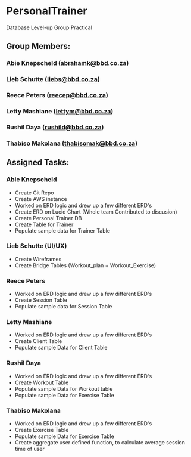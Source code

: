 # PersonalTrainer
Database Level-up Group Practical

## Group Members: 
### Abie Knepscheld (abrahamk@bbd.co.za)  
### Lieb Schutte (liebs@bbd.co.za) 
### Reece Peters (reecep@bbd.co.za) 
### Letty Mashiane (lettym@bbd.co.za)
### Rushil Daya (rushild@bbd.co.za)
### Thabiso Makolana (thabisomak@bbd.co.za)
               
## Assigned Tasks:
### Abie Knepscheld
 - Create Git Repo
 - Create AWS instance 
 - Worked on ERD logic and drew up a few different ERD's
 - Create ERD on Lucid Chart (Whole team Contributed to discusion)
 - Create Personal Trainer DB
 - Create Table for Trainer
 - Populate sample data for Trainer Table

 ### Lieb Schutte (UI/UX)
 - Create Wireframes
 - Create Bridge Tables (Workout_plan + Workout_Exercise)
  
 ### Reece Peters
 - Worked on ERD logic and drew up a few different ERD's
 - Create Session Table 
 - Populate sample data for Session Table



 ### Letty Mashiane
- Worked on ERD logic and drew up a few different ERD's
- Create Client Table
- Populate sample Data for Client Table



 ### Rushil Daya
 - Worked on ERD logic and drew up a few different ERD's
 - Create Workout Table
 - Populate sample Data for Workout table
 - Populate sample Data for Exercise Table


 ### Thabiso Makolana 
 - Worked on ERD logic and drew up a few different ERD's
 - Create Exercise Table
 - Populate sample Data for Exercise Table
 - Create aggregate user defined function, to calculate average session time of user

